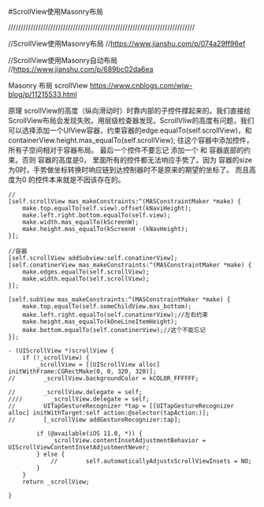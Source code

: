 
#ScrollView使用Masonry布局
 
///////////////////////////////////////////////////////////////////////////

//ScrollView使用Masonry布局
//https://www.jianshu.com/p/074a29ff96ef

//ScrollView使用Masonry自动布局
//https://www.jianshu.com/p/689bc02da6ea


Masonry 布局 scrollView
https://www.cnblogs.com/wjw-blog/p/11215533.html
 
原理
scrollView的高度（纵向滑动时）时靠内部的子控件撑起来的。我们直接给ScrollView布局会发现失败。用层级检查器发现，ScrollVIiw的高度有问题，我们可以选择添加一个UIView容器，约束容器的edge.equalTo(self.scrollView)，和 containerView.height.mas_equalTo(self.scrollView);
往这个容器中添加控件，所有子空间相对于容器布局。
最后一个控件不要忘记 添加一个 和 容器底部的约束。否则 容器的高度是0， 里面所有的控件都无法响应手势了。因为 容器的size为0时，手势做坐标转换时响应链到达控制器时不是原来的期望的坐标了。
而且高度为0 的控件本来就是不因该存在的。

```
//
[self.scrollView mas_makeConstraints:^(MASConstraintMaker *make) {
    make.top.equalTo(self.view).offset(kNaviHeight);
    make.left.right.bottom.equalTo(self.view);
    make.width.mas_equalTo(kScreenW);
    make.height.mas_equalTo(kScreenH -(kNavHeight);
}];

//容器
[self.scrollView addSubview:self.conatinerView];
[self.conatinerView mas_makeConstraints:^(MASConstraintMaker *make) {
    make.edges.equalTo(self.scrollView);
    make.width.equalTo(self.scrollView);
}];

[self.subView mas_makeConstraints:^(MASConstraintMaker *make) {
    make.top.equalTo(self.someChildView.mas_bottom);
    make.left.right.equalTo(self.conatinerView);//左右约束
    make.height.mas_equalTo(kOneLineItemHeight);
    make.bottom.equalTo(self.conatinerView);//这个不能忘记
}];
```

```
- (UIScrollView *)scrollView {
    if (!_scrollView) {
        _scrollView = [[UIScrollView alloc] initWithFrame:CGRectMake(0, 0, 320, 320)];
//        _scrollView.backgroundColor = kCOLOR_FFFFFF;
        
//        _scrollView.delegate = self;
////        _scrollView.delegate = self;
//        UITapGestureRecognizer *tap = [[UITapGestureRecognizer alloc] initWithTarget:self action:@selector(tapAction:)];
//        [_scrollView addGestureRecognizer:tap];
        
        if (@available(iOS 11.0, *)) {
            _scrollView.contentInsetAdjustmentBehavior = UIScrollViewContentInsetAdjustmentNever;
        } else {
            //        self.automaticallyAdjustsScrollViewInsets = NO;
        }
    }
    return _scrollView;
    
}
```
